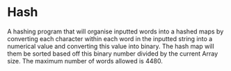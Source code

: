 # Hash
 A hashing program that will organise inputted words into a hashed maps by converting each character within each word in the inputted string into a numerical value and converting this value into binary. The hash map will them be sorted based off this binary number divided by the current Array size. The maximum number of words allowed is 4480.
